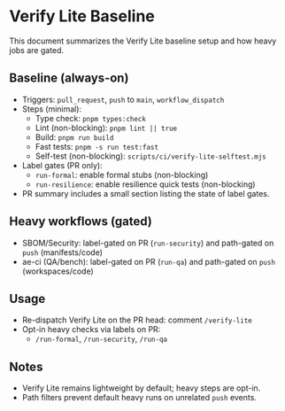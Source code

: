 # Verify Lite Baseline

This document summarizes the Verify Lite baseline setup and how heavy jobs are gated.

## Baseline (always-on)
- Triggers: `pull_request`, `push` to `main`, `workflow_dispatch`
- Steps (minimal):
  - Type check: `pnpm types:check`
  - Lint (non-blocking): `pnpm lint || true`
  - Build: `pnpm run build`
  - Fast tests: `pnpm -s run test:fast`
  - Self-test (non-blocking): `scripts/ci/verify-lite-selftest.mjs`
- Label gates (PR only):
  - `run-formal`: enable formal stubs (non-blocking)
  - `run-resilience`: enable resilience quick tests (non-blocking)
- PR summary includes a small section listing the state of label gates.

## Heavy workflows (gated)
- SBOM/Security: label-gated on PR (`run-security`) and path-gated on `push` (manifests/code)
- ae-ci (QA/bench): label-gated on PR (`run-qa`) and path-gated on `push` (workspaces/code)

## Usage
- Re-dispatch Verify Lite on the PR head: comment `/verify-lite`
- Opt-in heavy checks via labels on PR:
  - `/run-formal`, `/run-security`, `/run-qa`

## Notes
- Verify Lite remains lightweight by default; heavy steps are opt-in.
- Path filters prevent default heavy runs on unrelated `push` events.

